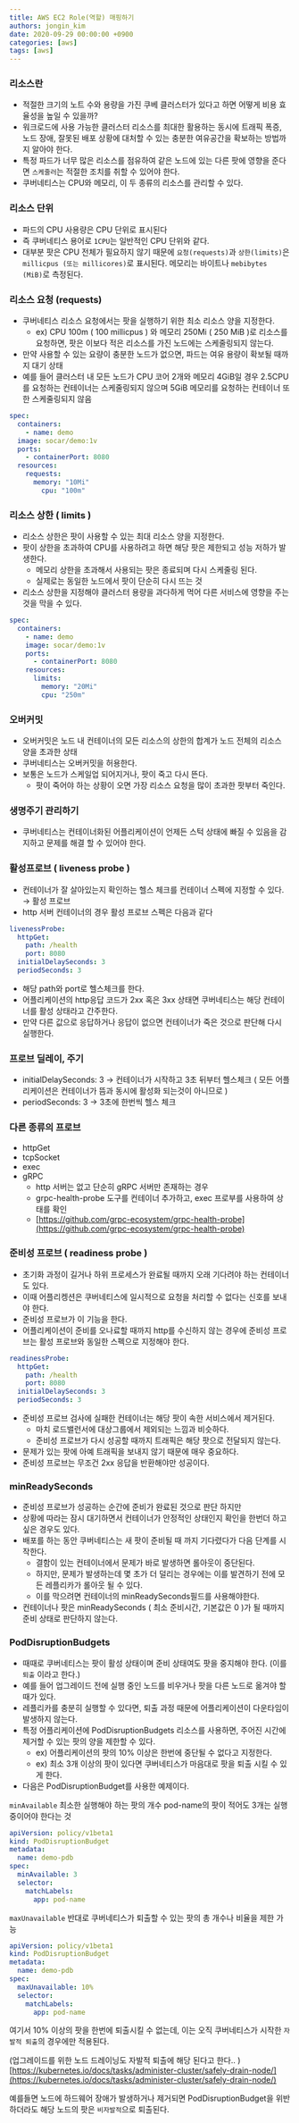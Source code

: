 ```yaml
---
title: AWS EC2 Role(역할) 매핑하기
authors: jongin_kim
date: 2020-09-29 00:00:00 +0900
categories: [aws]
tags: [aws]
---
```

### 리소스란

- 적절한 크기의 노트 수와 용량을 가진 쿠베 클러스터가 있다고 하면 어떻게 비용 효율성을 높일 수 있을까?
- 워크로드에 사용 가능한 클러스터 리소스를 최대한 활용하는 동시에 트래픽 폭증, 노드 장애, 잘못된 배포 상황에 대처할 수 있는 충분한 여유공간을 확보하는 방법까지 알아야 한다.
- 특정 파드가 너무 많은 리소스를 점유하여 같은 노드에 있는 다른 팟에 영향을 준다면 `스케줄러`는 적절한 조치를  취할 수 있어야 한다.
- 쿠버네티스는 CPU와 메모리, 이 두 종류의 리소스를 관리할 수 있다.

### 리소스 단위

- 파드의 CPU 사용량은 CPU 단위로 표시된다
- 즉 쿠버네티스 용어로 `1CPU`는 일반적인 CPU 단위와 같다.
- 대부분 팟은 CPU 전체가 필요하지 않기 때문에 `요청(requests)`과 `상한(limits)`은 `millicpus (또는 millicores)`로 표시된다. 메모리는 바이트나 `mebibytes (MiB)`로 측정된다.

### 리소스 요청 (requests)

- 쿠버네티스 리소스 요청에서는 팟을 실행하기 위한 최소 리소스 양을 지정한다.
    - ex) CPU 100m ( 100 millicpus ) 와 메모리 250Mi ( 250 MiB )로 리소스를 요청하면, 팟은 이보다 적은 리소스를 가진 노드에는 스케줄링되지 않는다.
- 만약 사용할 수 있는 요량이 충분한 노드가 없으면, 파드는 여유 용량이 확보될 때까지 대기 상태
- 예를 들어 클러스터 내 모든 노드가 CPU 코어 2개와 메모리 4GiB일 경우 2.5CPU를 요청하는 컨테이너는 스케줄링되지 않으며 5GiB 메모리를 요청하는 컨테이너 또한 스케줄링되지 않음

```yaml
spec:
  containers:
    - name: demo
  image: socar/demo:1v
  ports:
    - containerPort: 8080
  resources:
    requests:
      memory: "10Mi"
        cpu: "100m"
```

### 리소스 상한 ( limits )

- 리소스 상한은 팟이 사용할 수 있는 최대 리소스 양을 지정한다.
- 팟이 상한을 초과하여 CPU를 사용하려고 하면 해당 팟은 제한되고 성능 저하가 발생한다.
    - 메모리 상한을 초과해서 사용되는 팟은 종료되며 다시 스케줄링 된다.
    - 실제로는 동일한 노드에서 팟이 단순히 다시 뜨는 것
- 리소스 상한을 지정해야 클러스터 용량을 과다하게 먹어 다른 서비스에 영향을 주는 것을 막을 수 있다.

```yaml
spec:
  containers:
    - name: demo
    image: socar/demo:1v
    ports:
      - containerPort: 8080
    resources:
      limits:
        memory: "20Mi"
        cpu: "250m"
```

### 오버커밋

- 오버커밋은 노드 내 컨테이너의 모든 리소스의 상한의 합계가 노드 전체의 리소스 양을 초과한 상태
- 쿠버네티스는 오버커밋을 허용한다.
- 보통은 노드가 스케일업 되어지거나, 팟이 죽고 다시 뜬다.
    - 팟이 죽어야 하는 상황이 오면 가장 리소스 요청을 많이 초과한 팟부터 죽인다.

### 생명주기 관리하기

- 쿠버네티스는 컨테이너화된 어플리케이션이 언제든 스턱 상태에 빠질 수 있음을 감지하고 문제를 해결 할 수 있어야 한다.

### 활성프로브 ( liveness probe )

- 컨테이너가 잘 살아있는지 확인하는 헬스 체크를 컨테이너 스펙에 지정할 수 있다. → 활성 프로브
- http 서버 컨테이너의 경우 활성 프로브 스펙은 다음과 같다

```yaml
livenessProbe:
  httpGet:
    path: /health
    port: 8080
  initialDelaySeconds: 3
  periodSeconds: 3
```

- 해당 path와 port로 헬스체크를 한다.
- 어플리케이션의 http응답 코드가 2xx 혹은 3xx 상태면 쿠버네티스는 해당 컨테이너를 활성 상태라고 간주한다.
- 만약 다른 값으로 응답하거나 응답이 없으면 컨테이너가 죽은 것으로 판단해 다시 실행한다.

### 프로브 딜레이, 주기

- initialDelaySeconds: 3 → 컨테이너가 시작하고 3초 뒤부터 헬스체크 ( 모든 어플리케이션은 컨테이너가 뜸과 동시에 활성화 되는것이 아니므로 )
- periodSeconds: 3 → 3초에 한번씩 헬스 체크

### 다른 종류의 프로브

- httpGet
- tcpSocket
- exec
- gRPC
    - http 서버는 없고 단순히 gRPC 서버만 존재하는 경우
    - grpc-health-probe 도구를 컨테이너 추가하고, exec 프로부를 사용하여 상태를 확인
    - [https://github.com/grpc-ecosystem/grpc-health-probe](https://github.com/grpc-ecosystem/grpc-health-probe)

### 준비성 프로브 ( readiness probe )

- 초기화 과정이 길거나 하위 프로세스가 완료될 때까지 오래 기다려야 하는 컨테이너도 있다.
- 이때 어플리켕션은 쿠버네티스에 일시적으로 요청을 처리할 수 없다는 신호를 보내야 한다.
- 준비성 프로브가 이 기능을 한다.
- 어플리케이션이 준비를 오나료할 때까지 http를 수신하지 않는 경우에 준비성 프로브는 활성 프로브와 동일한 스펙으로 지정해야 한다.

```yaml
readinessProbe:
  httpGet:
    path: /health
    port: 8080
  initialDelaySeconds: 3
  periodSeconds: 3
```

- 준비성 프로브 검사에 실패한 컨테이너는 해당 팟이 속한 서비스에서 제거된다.
    - 마치 로드밸런서에 대상그룹에서 제외되는 느낌과 비슷하다.
    - 준비성 프로브가 다시 성공할 때까지 트래픽은 해당 팟으로 전달되지 않는다.
- 문제가 있는 팟에 아예 트래픽을 보내지 않기 때문에 매우 중요하다.
- 준비성 프로브는 무조건 2xx 응답을 반환해야만 성공이다.

### minReadySeconds

- 준비성 프로브가 성공하는 순간에 준비가 완료된 것으로 판단 하지만
- 상황에 따라는 잠시 대기하면서 컨테이너가 안정적인 상태인지 확인을 한번더 하고 싶은 경우도 있다.
- 배포를 하는 동안 쿠버네티스는 새 팟이 준비될 때 까지 기다렸다가 다음 단계를 시작한다.
    - 결함이 있는 컨테이너에서 문제가 바로 발생하면 롤아웃이 중단된다.
    - 하지만, 문제가 발생하는데 몇 초가 더 덜리는 경우에는 이를 발견하기 전에 모든 레플리카가 롤아웃 될 수 있다.
    - 이를 막으려면 컨테이너의 minReadySeconds필드를 사용해야한다.
- 컨테이너나 팟은 minReadySeconds ( 최소 준비시간, 기본값은 0 )가 될 때까지 준비 상태로 판단하지 않는다.

### PodDisruptionBudgets

- 때때로 쿠버네티스는 팟이 활성 상태이며 준비 상태여도 팟을 중지해야 한다. (이를 `퇴출` 이라고 한다.)
- 예를 들어 업그레이드 전에 실행 중인 노드를 비우거나 팟을 다른 노드로 옮겨야 할 때가 있다.
- 레플리카를 충분히 실행할 수 있다면, 퇴출 과정 때문에 어플리케이션이 다운타임이 발생하지 않는다.
- 특정 어플리케이션에 PodDisruptionBudgets 리소스를 사용하면, 주어진 시간에 제거할 수 있는 팟의 양을 제한할 수 있다.
	- ex) 어플리케이션의 팟의 10% 이상은 한번에 중단될 수 없다고 지정한다.
    - ex) 최소 3개 이상의 팟이 있다면 쿠버네티스가 마음대로 팟을 퇴출 시킬 수 있게 한다.
- 다음은 PodDisruptionBudget를 사용한 예제이다.

`minAvailable` 최소한 실행해야 하는 팟의 개수 pod-name의 팟이 적어도 3개는 실행 중이어야 한다는 것
```yaml
apiVersion: policy/v1beta1
kind: PodDisruptionBudget
metadata:
  name: demo-pdb
spec:
  minAvailable: 3
  selector:
    matchLabels:
      app: pod-name
```

`maxUnavailable` 반대로 쿠버네티스가 퇴출할 수 있는 팟의 총 개수나 비율을 제한 가능
```yaml
apiVersion: policy/v1beta1
kind: PodDisruptionBudget
metadata:
  name: demo-pdb
spec:
  maxUnavailable: 10%
  selector:
    matchLabels:
      app: pod-name
```

여기서 10% 이상의 팟을 한번에 퇴출시킬 수 없는데, 이는 오직 쿠버네티스가 시작한 `자발적 퇴출`의 경우에만 적용된다.

(업그레이드를 위한 노드 드레이닝도 자발적 퇴출에 해당 된다고 한다.. )
[https://kubernetes.io/docs/tasks/administer-cluster/safely-drain-node/](https://kubernetes.io/docs/tasks/administer-cluster/safely-drain-node/)

예를들면 노드에 하드웨어 장애가 발생하거나 제거되면 PodDisruptionBudget을 위반하더라도 해당 노드의 팟은 `비자발적`으로 퇴출된다.